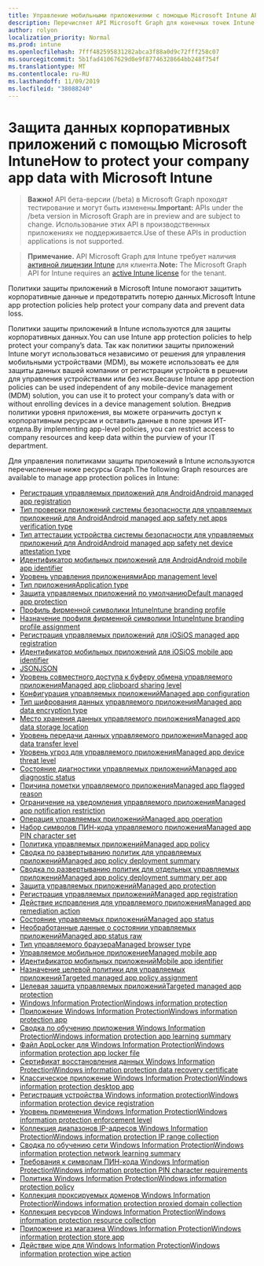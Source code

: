 ```yaml
---
title: Управление мобильными приложениями с помощью Microsoft Intune API Microsoft Graph
description: Перечисляет API Microsoft Graph для конечных точек Intune (REST), связанных с управлением мобильными приложениями (MAM) для организации клиента.
author: rolyon
localization_priority: Normal
ms.prod: intune
ms.openlocfilehash: 7fff482595831282abca3f88a0d9c72fff258c07
ms.sourcegitcommit: 5b1fad41067629d0e9f87746328664bb248f754f
ms.translationtype: MT
ms.contentlocale: ru-RU
ms.lasthandoff: 11/09/2019
ms.locfileid: "38088240"
---
```

# <a name="how-to-protect-your-company-app-data-with-microsoft-intune"></a><span data-ttu-id="40e60-103">Защита данных корпоративных приложений с помощью Microsoft Intune</span><span class="sxs-lookup"><span data-stu-id="40e60-103">How to protect your company app data with Microsoft Intune</span></span>

> <span data-ttu-id="40e60-104">**Важно!** API бета-версии (/beta) в Microsoft Graph проходят тестирование и могут быть изменены.</span><span class="sxs-lookup"><span data-stu-id="40e60-104">**Important:** APIs under the /beta version in Microsoft Graph are in preview and are subject to change.</span></span> <span data-ttu-id="40e60-105">Использование этих API в производственных приложениях не поддерживается.</span><span class="sxs-lookup"><span data-stu-id="40e60-105">Use of these APIs in production applications is not supported.</span></span>

> <span data-ttu-id="40e60-106">**Примечание.** API Microsoft Graph для Intune требует наличия [активной лицензии Intune](https://go.microsoft.com/fwlink/?linkid=839381) для клиента.</span><span class="sxs-lookup"><span data-stu-id="40e60-106">**Note:** The Microsoft Graph API for Intune requires an [active Intune license](https://go.microsoft.com/fwlink/?linkid=839381) for the tenant.</span></span>

<span data-ttu-id="40e60-107">Политики защиты приложений в Microsoft Intune помогают защитить корпоративные данные и предотвратить потерю данных.</span><span class="sxs-lookup"><span data-stu-id="40e60-107">Microsoft Intune app protection policies help protect your company data and prevent data loss.</span></span>

<span data-ttu-id="40e60-108">Политики защиты приложений в Intune используются для защиты корпоративных данных.</span><span class="sxs-lookup"><span data-stu-id="40e60-108">You can use Intune app protection policies to help protect your company’s data.</span></span> <span data-ttu-id="40e60-109">Так как политики защиты приложений Intune могут использоваться независимо от решения для управления мобильными устройствами (MDM), вы можете использовать ее для защиты данных вашей компании от регистрации устройств в решении для управления устройствами или без них.</span><span class="sxs-lookup"><span data-stu-id="40e60-109">Because Intune app protection policies can be used independent of any mobile-device management (MDM) solution, you can use it to protect your company’s data with or without enrolling devices in a device management solution.</span></span> <span data-ttu-id="40e60-110">Внедрив политики уровня приложения, вы можете ограничить доступ к корпоративным ресурсам и оставить данные в поле зрения ИТ-отдела.</span><span class="sxs-lookup"><span data-stu-id="40e60-110">By implementing app-level policies, you can restrict access to company resources and keep data within the purview of your IT department.</span></span>

<span data-ttu-id="40e60-111">Для управления политиками защиты приложений в Intune используются перечисленные ниже ресурсы Graph.</span><span class="sxs-lookup"><span data-stu-id="40e60-111">The following Graph resources are available to manage app protection polices in Intune:</span></span>

- [<span data-ttu-id="40e60-112">Регистрация управляемых приложений для Android</span><span class="sxs-lookup"><span data-stu-id="40e60-112">Android managed app registration</span></span>](intune-mam-androidmanagedappregistration.md)
- [<span data-ttu-id="40e60-113">Тип проверки приложений системы безопасности для управляемых приложений для Android</span><span class="sxs-lookup"><span data-stu-id="40e60-113">Android managed app safety net apps verification type</span></span>](intune-mam-androidmanagedappsafetynetappsverificationtype.md)
- [<span data-ttu-id="40e60-114">Тип аттестации устройства системы безопасности для управляемых приложений для Android</span><span class="sxs-lookup"><span data-stu-id="40e60-114">Android managed app safety net device attestation type</span></span>](intune-mam-androidmanagedappsafetynetdeviceattestationtype.md)
- [<span data-ttu-id="40e60-115">Идентификатор мобильных приложений для Android</span><span class="sxs-lookup"><span data-stu-id="40e60-115">Android mobile app identifier</span></span>](intune-mam-androidmobileappidentifier.md)
- [<span data-ttu-id="40e60-116">Уровень управления приложениями</span><span class="sxs-lookup"><span data-stu-id="40e60-116">App management level</span></span>](intune-mam-appmanagementlevel.md)
- [<span data-ttu-id="40e60-117">Тип приложения</span><span class="sxs-lookup"><span data-stu-id="40e60-117">Application type</span></span>](intune-wip-applicationtype.md)
- [<span data-ttu-id="40e60-118">Защита управляемых приложений по умолчанию</span><span class="sxs-lookup"><span data-stu-id="40e60-118">Default managed app protection</span></span>](intune-mam-defaultmanagedappprotection.md)
- [<span data-ttu-id="40e60-119">Профиль фирменной символики Intune</span><span class="sxs-lookup"><span data-stu-id="40e60-119">Intune branding profile</span></span>](intune-wip-intunebrandingprofile.md)
- [<span data-ttu-id="40e60-120">Назначение профиля фирменной символики Intune</span><span class="sxs-lookup"><span data-stu-id="40e60-120">Intune branding profile assignment</span></span>](intune-wip-intunebrandingprofileassignment.md)
- [<span data-ttu-id="40e60-121">Регистрация управляемых приложений для iOS</span><span class="sxs-lookup"><span data-stu-id="40e60-121">iOS managed app registration</span></span>](intune-mam-iosmanagedappregistration.md)
- [<span data-ttu-id="40e60-122">Идентификатор мобильных приложений для iOS</span><span class="sxs-lookup"><span data-stu-id="40e60-122">iOS mobile app identifier</span></span>](intune-mam-iosmobileappidentifier.md)
- [<span data-ttu-id="40e60-123">JSON</span><span class="sxs-lookup"><span data-stu-id="40e60-123">JSON</span></span>](intune-mam-json.md)
- [<span data-ttu-id="40e60-124">Уровень совместного доступа к буферу обмена управляемого приложения</span><span class="sxs-lookup"><span data-stu-id="40e60-124">Managed app clipboard sharing level</span></span>](intune-mam-managedappclipboardsharinglevel.md)
- [<span data-ttu-id="40e60-125">Конфигурация управляемых приложений</span><span class="sxs-lookup"><span data-stu-id="40e60-125">Managed app configuration</span></span>](intune-mam-managedappconfiguration.md)
- [<span data-ttu-id="40e60-126">Тип шифрования данных управляемого приложения</span><span class="sxs-lookup"><span data-stu-id="40e60-126">Managed app data encryption type</span></span>](intune-mam-managedappdataencryptiontype.md)
- [<span data-ttu-id="40e60-127">Место хранения данных управляемого приложения</span><span class="sxs-lookup"><span data-stu-id="40e60-127">Managed app data storage location</span></span>](intune-mam-managedappdatastoragelocation.md)
- [<span data-ttu-id="40e60-128">Уровень передачи данных управляемого приложения</span><span class="sxs-lookup"><span data-stu-id="40e60-128">Managed app data transfer level</span></span>](intune-mam-managedappdatatransferlevel.md)
- [<span data-ttu-id="40e60-129">Уровень угроз для управляемого приложения</span><span class="sxs-lookup"><span data-stu-id="40e60-129">Managed app device threat level</span></span>](intune-mam-managedappdevicethreatlevel.md)
- [<span data-ttu-id="40e60-130">Состояние диагностики управляемых приложений</span><span class="sxs-lookup"><span data-stu-id="40e60-130">Managed app diagnostic status</span></span>](intune-mam-managedappdiagnosticstatus.md)
- [<span data-ttu-id="40e60-131">Причина пометки управляемого приложения</span><span class="sxs-lookup"><span data-stu-id="40e60-131">Managed app flagged reason</span></span>](intune-mam-managedappflaggedreason.md)
- [<span data-ttu-id="40e60-132">Ограничение на уведомления управляемого приложения</span><span class="sxs-lookup"><span data-stu-id="40e60-132">Managed app notification restriction</span></span>](intune-mam-managedappnotificationrestriction.md)
- [<span data-ttu-id="40e60-133">Операция управляемых приложений</span><span class="sxs-lookup"><span data-stu-id="40e60-133">Managed app operation</span></span>](intune-mam-managedappoperation.md)
- [<span data-ttu-id="40e60-134">Набор символов ПИН-кода управляемого приложения</span><span class="sxs-lookup"><span data-stu-id="40e60-134">Managed app PIN character set</span></span>](intune-mam-managedapppincharacterset.md)
- [<span data-ttu-id="40e60-135">Политика управляемых приложений</span><span class="sxs-lookup"><span data-stu-id="40e60-135">Managed app policy</span></span>](intune-mam-managedapppolicy.md)
- [<span data-ttu-id="40e60-136">Сводка по развертыванию политик для управляемых приложений</span><span class="sxs-lookup"><span data-stu-id="40e60-136">Managed app policy deployment summary</span></span>](intune-mam-managedapppolicydeploymentsummary.md)
- [<span data-ttu-id="40e60-137">Сводка по развертыванию политик для отдельных управляемых приложений</span><span class="sxs-lookup"><span data-stu-id="40e60-137">Managed app policy deployment summary per app</span></span>](intune-mam-managedapppolicydeploymentsummaryperapp.md)
- [<span data-ttu-id="40e60-138">Защита управляемых приложений</span><span class="sxs-lookup"><span data-stu-id="40e60-138">Managed app protection</span></span>](intune-mam-managedappprotection.md)
- [<span data-ttu-id="40e60-139">Регистрация управляемых приложений</span><span class="sxs-lookup"><span data-stu-id="40e60-139">Managed app registration</span></span>](intune-mam-managedappregistration.md)
- [<span data-ttu-id="40e60-140">Действие исправления для управляемого приложения</span><span class="sxs-lookup"><span data-stu-id="40e60-140">Managed app remediation action</span></span>](intune-mam-managedappremediationaction.md)
- [<span data-ttu-id="40e60-141">Состояние управляемых приложений</span><span class="sxs-lookup"><span data-stu-id="40e60-141">Managed app status</span></span>](intune-mam-managedappstatus.md)
- [<span data-ttu-id="40e60-142">Необработанные данные о состоянии управляемых приложений</span><span class="sxs-lookup"><span data-stu-id="40e60-142">Managed app status raw</span></span>](intune-mam-managedappstatusraw.md)
- [<span data-ttu-id="40e60-143">Тип управляемого браузера</span><span class="sxs-lookup"><span data-stu-id="40e60-143">Managed browser type</span></span>](intune-mam-managedbrowsertype.md)
- [<span data-ttu-id="40e60-144">Управляемое мобильное приложение</span><span class="sxs-lookup"><span data-stu-id="40e60-144">Managed mobile app</span></span>](intune-mam-managedmobileapp.md)
- [<span data-ttu-id="40e60-145">Идентификатор мобильных приложений</span><span class="sxs-lookup"><span data-stu-id="40e60-145">Mobile app identifier</span></span>](intune-mam-mobileappidentifier.md)
- [<span data-ttu-id="40e60-146">Назначение целевой политики для управляемых приложений</span><span class="sxs-lookup"><span data-stu-id="40e60-146">Targeted managed app policy assignment</span></span>](intune-mam-targetedmanagedapppolicyassignment.md)
- [<span data-ttu-id="40e60-147">Целевая защита управляемых приложений</span><span class="sxs-lookup"><span data-stu-id="40e60-147">Targeted managed app protection</span></span>](intune-mam-targetedmanagedappprotection.md)
- [<span data-ttu-id="40e60-148">Windows Information Protection</span><span class="sxs-lookup"><span data-stu-id="40e60-148">Windows information protection</span></span>](intune-mam-windowsinformationprotection.md)
- [<span data-ttu-id="40e60-149">Приложение Windows Information Protection</span><span class="sxs-lookup"><span data-stu-id="40e60-149">Windows information protection app</span></span>](intune-mam-windowsinformationprotectionapp.md)
- [<span data-ttu-id="40e60-150">Сводка по обучению приложения Windows Information Protection</span><span class="sxs-lookup"><span data-stu-id="40e60-150">Windows information protection app learning summary</span></span>](intune-wip-windowsinformationprotectionapplearningsummary.md)
- [<span data-ttu-id="40e60-151">Файл AppLocker для Windows Information Protection</span><span class="sxs-lookup"><span data-stu-id="40e60-151">Windows information protection app locker file</span></span>](intune-mam-windowsinformationprotectionapplockerfile.md)
- [<span data-ttu-id="40e60-152">Сертификат восстановления данных Windows Information Protection</span><span class="sxs-lookup"><span data-stu-id="40e60-152">Windows information protection data recovery certificate</span></span>](intune-mam-windowsinformationprotectiondatarecoverycertificate.md)
- [<span data-ttu-id="40e60-153">Классическое приложение Windows Information Protection</span><span class="sxs-lookup"><span data-stu-id="40e60-153">Windows information protection desktop app</span></span>](intune-mam-windowsinformationprotectiondesktopapp.md)
- [<span data-ttu-id="40e60-154">Регистрация устройства Windows information protection</span><span class="sxs-lookup"><span data-stu-id="40e60-154">Windows information protection device registration</span></span>](intune-mam-windowsinformationprotectiondeviceregistration.md)
- [<span data-ttu-id="40e60-155">Уровень применения Windows Information Protection</span><span class="sxs-lookup"><span data-stu-id="40e60-155">Windows information protection enforcement level</span></span>](intune-mam-windowsinformationprotectionenforcementlevel.md)
- [<span data-ttu-id="40e60-156">Коллекция диапазонов IP-адресов Windows Information Protection</span><span class="sxs-lookup"><span data-stu-id="40e60-156">Windows information protection IP range collection</span></span>](intune-mam-windowsinformationprotectioniprangecollection.md)
- [<span data-ttu-id="40e60-157">Сводка по обучению сети Windows Information Protection</span><span class="sxs-lookup"><span data-stu-id="40e60-157">Windows information protection network learning summary</span></span>](intune-wip-windowsinformationprotectionnetworklearningsummary.md)
- [<span data-ttu-id="40e60-158">Требования к символам ПИН-кода Windows Information Protection</span><span class="sxs-lookup"><span data-stu-id="40e60-158">Windows information protection PIN character requirements</span></span>](intune-mam-windowsinformationprotectionpincharacterrequirements.md)
- [<span data-ttu-id="40e60-159">Политика Windows Information Protection</span><span class="sxs-lookup"><span data-stu-id="40e60-159">Windows information protection policy</span></span>](intune-mam-windowsinformationprotectionpolicy.md)
- [<span data-ttu-id="40e60-160">Коллекция проксируемых доменов Windows Information Protection</span><span class="sxs-lookup"><span data-stu-id="40e60-160">Windows information protection proxied domain collection</span></span>](intune-mam-windowsinformationprotectionproxieddomaincollection.md)
- [<span data-ttu-id="40e60-161">Коллекция ресурсов Windows Information Protection</span><span class="sxs-lookup"><span data-stu-id="40e60-161">Windows information protection resource collection</span></span>](intune-mam-windowsinformationprotectionresourcecollection.md)
- [<span data-ttu-id="40e60-162">Приложение из магазина Windows Information Protection</span><span class="sxs-lookup"><span data-stu-id="40e60-162">Windows information protection store app</span></span>](intune-mam-windowsinformationprotectionstoreapp.md)
- [<span data-ttu-id="40e60-163">Действие wipe для Windows Information Protection</span><span class="sxs-lookup"><span data-stu-id="40e60-163">Windows information protection wipe action</span></span>](intune-mam-windowsinformationprotectionwipeaction.md)


